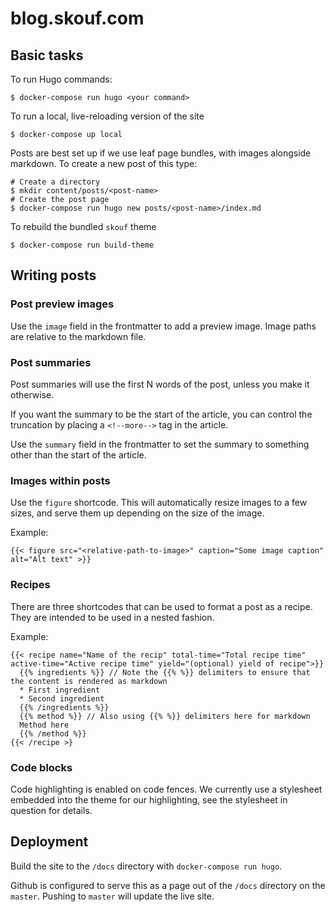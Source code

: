 # blog.skouf.com

## Basic tasks

To run Hugo commands:

```
$ docker-compose run hugo <your command>
```

To run a local, live-reloading version of the site

```
$ docker-compose up local
```

Posts are best set up if we use leaf page bundles, with images alongside markdown.
To create a new post of this type:

```
# Create a directory
$ mkdir content/posts/<post-name>
# Create the post page
$ docker-compose run hugo new posts/<post-name>/index.md
```

To rebuild the bundled `skouf` theme

```
$ docker-compose run build-theme
```

## Writing posts

### Post preview images

Use the `image` field in the frontmatter to add a preview image.
Image paths are relative to the markdown file.

### Post summaries

Post summaries will use the first N words of the post, unless you make it otherwise.

If you want the summary to be the start of the article, you can control the truncation by placing a `<!--more-->` tag in the article.

Use the `summary` field in the frontmatter to set the summary to something other than the start of the article.

### Images within posts

Use the `figure` shortcode.
This will automatically resize images to a few sizes, and serve them up depending on the size of the image.

Example:

```
{{< figure src="<relative-path-to-image>" caption="Some image caption" alt="Alt text" >}}
```

### Recipes

There are three shortcodes that can be used to format a post as a recipe.
They are intended to be used in a nested fashion.

Example:

```
{{< recipe name="Name of the recip" total-time="Total recipe time" active-time="Active recipe time" yield="(optional) yield of recipe">}}
  {{% ingredients %}} // Note the {{% %}} delimiters to ensure that the content is rendered as markdown
  * First ingredient
  * Second ingredient
  {{% /ingredients %}}
  {{% method %}} // Also using {{% %}} delimiters here for markdown
  Method here
  {{% /method %}}
{{< /recipe >}
```

### Code blocks

Code highlighting is enabled on code fences.
We currently use a stylesheet embedded into the theme for our highlighting, see the stylesheet in question for details.

## Deployment

Build the site to the `/docs` directory with `docker-compose run hugo`.

Github is configured to serve this as a page out of the `/docs` directory on the `master`.
Pushing to `master` will update the live site.

